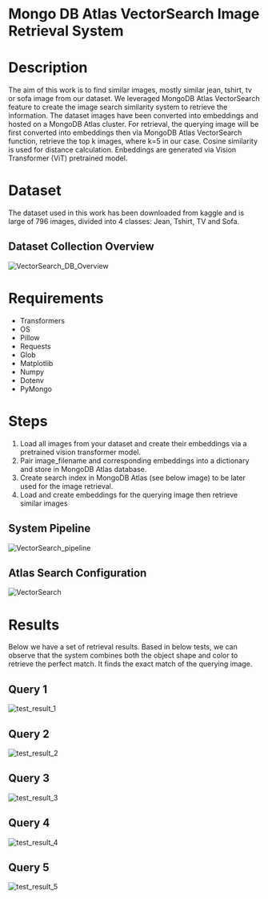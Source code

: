 # Mongo DB Atlas VectorSearch Image Retrieval System

# Description
The aim of this work is to find similar images, mostly similar jean, tshirt, tv or sofa image from our dataset. We leveraged MongoDB Atlas VectorSearch feature to create the image search similarity system to retrieve the information. The dataset images have been converted into embeddings and hosted on a MongoDB Atlas cluster. For retrieval, the querying image will be first converted into embeddings then via MongoDB Atlas VectorSearch function, retrieve the top k images, where k=5 in our case. Cosine similarity is used for distance calculation. Enbeddings are generated via Vision Transformer (ViT) pretrained model. 

# Dataset
The dataset used in this work has been downloaded from kaggle and is large of 796 images, divided into 4 classes: Jean, Tshirt, TV and Sofa.

## Dataset Collection Overview
![VectorSearch_DB_Overview](https://github.com/WENDGOUNDI/VectorSearch_image_retrieval/assets/48753146/772b850e-7c21-4659-a551-f538660fdcf9)

# Requirements
 - Transformers
 - OS
 - Pillow
 - Requests
 - Glob
 - Matplotlib
 - Numpy
 - Dotenv
 - PyMongo

# Steps
  1. Load all images from your dataset and create their embeddings via a pretrained vision transformer model.
  2. Pair image_filename and corresponding embeddings into a dictionary and store in MongoDB Atlas database.
  3. Create search index in MongoDB Atlas (see below image) to be later used for the image retrieval.
  4. Load and create embeddings for the querying image then retrieve similar images

  ## System Pipeline
  ![VectorSearch_pipeline](https://github.com/WENDGOUNDI/VectorSearch_image_retrieval/assets/48753146/84c2140c-0d50-4d2f-956f-cdb3e854f2a0)
  
  ## Atlas Search Configuration
  ![VectorSearch](https://github.com/WENDGOUNDI/VectorSearch_image_retrieval/assets/48753146/8eea1aef-1dda-4540-aeff-a755a0405a27)


# Results
Below we have a set of retrieval results. Based in below tests, we can observe that the system combines both the object shape and color to retrieve the perfect match. It finds the exact match of the querying image.
## Query 1
![test_result_1](https://github.com/WENDGOUNDI/VectorSearch_image_retrieval/assets/48753146/86620315-6ccd-4dbf-8e27-78e1cc4f80c7)

## Query 2
![test_result_2](https://github.com/WENDGOUNDI/VectorSearch_image_retrieval/assets/48753146/5ea92a5f-38ba-411a-8845-25c82db7a615)

## Query 3
![test_result_3](https://github.com/WENDGOUNDI/VectorSearch_image_retrieval/assets/48753146/51896ef8-bd71-4053-a059-63b2691df809)

## Query 4
![test_result_4](https://github.com/WENDGOUNDI/VectorSearch_image_retrieval/assets/48753146/3bc25f03-d5d0-4e74-a421-a770c2e53fb3)

## Query 5
![test_result_5](https://github.com/WENDGOUNDI/VectorSearch_image_retrieval/assets/48753146/eac9fde8-004f-496d-b600-67a2e9adacdf)
